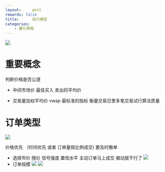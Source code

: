 ```yaml
---
layout:     post
rewards: false
title:      执行模型
categories:
    - 量化黑箱
---
```


![](https://ws3.sinaimg.cn/large/0069RVTdgy1fv060042h0j31800pe7es.jpg)

# 重要概念

判断价格是否公道

- 中间市场价
最佳买入 卖出的平均价

- 交易量加权平均价
vwap 最标准的指标
衡量交易日里多笔交易试行算法质量

# 订单类型
![](https://ws2.sinaimg.cn/large/0069RVTdgy1fv083u02hfj31b00n2aiy.jpg)

价格优先 （时间优先 或者 订单量按比例成交)
要及时撤单

- 选择市价 限价 信号强度 置信水平
主动订单马上成交 被动就不行了
![](https://ws2.sinaimg.cn/large/0069RVTdgy1fv14wvjve5j31g80rqwrj.jpg)
- 订单规模
![](https://ws2.sinaimg.cn/large/0069RVTdgy1fv31ifmtbxj31eq0lygvq.jpg)
![](https://ws4.sinaimg.cn/large/0069RVTdgy1fv31jv3ng7j31fc0fen40.jpg)